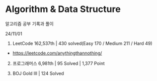 # Algorithm & Data Structure

알고리즘 공부 기록과 풀이

24/11/01

1. LeetCode 162,537th | 430 solved(Easy 170 / Medium 211 / Hard 49)
- https://leetcode.com/anythingthannothing/

2. 프로그래머스 6,981th | 95 Solved | 1,377 Point

3. BOJ Gold III | 124 Solved
